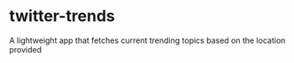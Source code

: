 # twitter-trends
A lightweight app that fetches current trending topics based on the location provided
